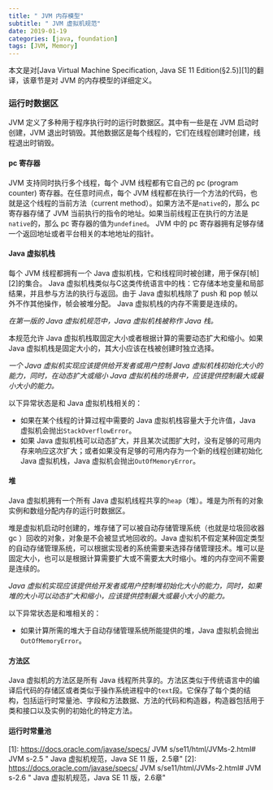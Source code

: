 ```yaml
---
title: " JVM 内存模型"
subtitle: " JVM 虚拟机规范"
date: 2019-01-19
categories: [java, foundation]
tags: [JVM, Memory]
---
```


本文是对[Java Virtual Machine Specification, Java SE 11 Edition(§2.5)][1]的翻译，该章节是对 JVM 的内存模型的详细定义。

### 运行时数据区

 JVM 定义了多种用于程序执行时的运行时数据区。其中有一些是在 JVM 启动时创建，JVM 退出时销毁。其他数据区是每个线程的，它们在线程创建时创建，线程退出时销毁。

####  pc 寄存器

 JVM 支持同时执行多个线程，每个 JVM 线程都有它自己的 pc (program counter) 寄存器。在任意时间点，每个 JVM 线程都在执行一个方法的代码，也就是这个线程的当前方法（current method）。如果方法不是`native`的，那么 pc 寄存器存储了 JVM 当前执行的指令的地址。如果当前线程正在执行的方法是`native`的，那么 pc 寄存器的值为`undefined`。 JVM 中的 pc 寄存器拥有足够存储一个返回地址或者平台相关的本地地址的指针。

####  Java 虚拟机栈

每个 JVM 线程都拥有一个 Java 虚拟机栈，它和线程同时被创建，用于保存[帧][2]的集合。 Java 虚拟机栈类似与C这类传统语言中的栈：它存储本地变量和局部结果，并且参与方法的执行与返回。由于 Java 虚拟机栈除了 push 和 pop 帧以外不作其他操作，帧会被堆分配。 Java 虚拟机栈的内存不需要是连续的。

_在第一版的 Java 虚拟机规范中，Java 虚拟机栈被称作 Java 栈。_

本规范允许 Java 虚拟机栈取固定大小或者根据计算的需要动态扩大和缩小。如果 Java 虚拟机栈是固定大小的，其大小应该在栈被创建时独立选择。

_一个 Java 虚拟机实现应该提供给开发者或用户控制 Java 虚拟机栈初始化大小的能力，同时，在动态扩大或缩小 Java 虚拟机栈的场景中，应该提供控制最大或最小大小的能力。_

以下异常状态是和 Java 虚拟机栈相关的：

- 如果在某个线程的计算过程中需要的 Java 虚拟机栈容量大于允许值，Java 虚拟机会抛出`StackOverflowError`。
- 如果 Java 虚拟机栈可以动态扩大，并且某次试图扩大时，没有足够的可用内存来响应这次扩大；或者如果没有足够的可用内存为一个新的线程创建初始化 Java 虚拟机栈，Java 虚拟机会抛出`OutOfMemoryError`。

#### 堆

Java 虚拟机拥有一个所有 Java 虚拟机线程共享的`heap`（堆）。堆是为所有的对象实例和数组分配内存的运行时数据区。

堆是虚拟机启动时创建的，堆存储了可以被自动存储管理系统（也就是垃圾回收器 gc ）回收的对象，对象是不会被显式地回收的。Java 虚拟机不假定某种固定类型的自动存储管理系统，可以根据实现者的系统需要来选择存储管理技术。堆可以是固定大小，也可以是根据计算需要扩大或不需要太大时缩小。堆的内存空间不需要是连续的。

_Java 虚拟机实现应该提供给开发者或用户控制堆初始化大小的能力，同时，如果堆的大小可以动态扩大和缩小，应该提供控制最大或最小大小的能力。_

以下异常状态是和堆相关的：

- 如果计算所需的堆大于自动存储管理系统所能提供的堆，Java 虚拟机会抛出`OutOfMemoryError`。

#### 方法区

Java 虚拟机的方法区是所有 Java 线程所共享的。方法区类似于传统语言中的编译后代码的存储区或者类似于操作系统进程中的`text`段。它保存了每个类的结构，包括运行时常量池、字段和方法数据、方法的代码和构造器，构造器包括用于类和接口以及实例的初始化的特定方法。

#### 运行时常量池

[1]: https://docs.oracle.com/javase/specs/ JVM s/se11/html/JVMs-2.html# JVM s-2.5 " Java 虚拟机规范，Java SE 11 版，2.5章"
[2]: https://docs.oracle.com/javase/specs/ JVM s/se11/html/JVMs-2.html# JVM s-2.6 " Java 虚拟机规范，Java SE 11 版，2.6章"
